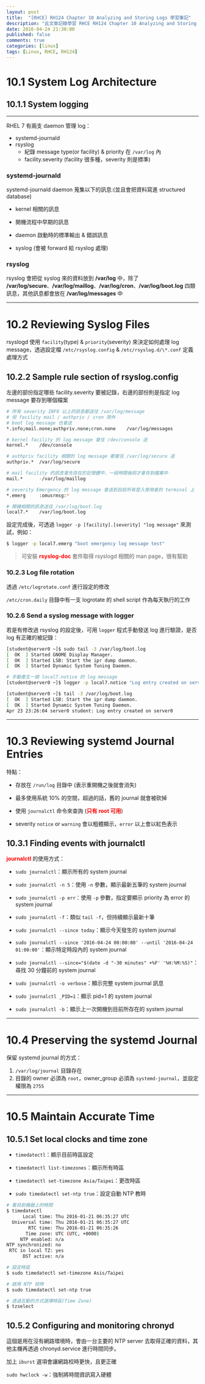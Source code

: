 ```yaml
---
layout: post
title:  "[RHCE] RH124 Chapter 10 Analyzing and Storing Logs 學習筆記"
description: "此文章記錄學習 RHCE RH124 Chapter 10 Analyzing and Storing Logs 留下的內容"
date: 2016-04-24 21:30:00
published: false
comments: true
categories: [linux]
tags: [Linux, RHCE, RH124]
---
```



10.1 System Log Architecture
============================

## 10.1.1 System logging
--------------

RHEL 7 有兩支 daemon 管理 log：
- systemd-journald
- rsyslog
  - 紀錄 message type(or facility) & priority 在 `/var/log` 內
  - facility.severity (facility 很多種，severity 則是標準)

### systemd-journald

systemd-journald daemon 蒐集以下的訊息:(並且會把資料寫進 structured database)

- kernel 相關的訊息

- 開機流程中早期的訊息

- daemon 啟動時的標準輸出 & 錯誤訊息

- syslog (會被 forward 給 rsyslog 處理)

### rsyslog

rsyslog 會把從 syslog 來的資料放到 **/var/log** 中，除了 **/var/log/secure**、**/var/log/maillog**、**/var/log/cron**、**/var/log/boot.log** 四類訊息，其他訊息都會放在 **/var/log/messages** 中

--------------------------------------

10.2 Reviewing Syslog Files
===========================

rsyslogd 使用 `facility`(type) & `priority`(severity) 來決定如何處理 log message，透過設定檔 `/etc/rsyslog.config` & `/etc/rsyslog.d/\*.conf` 定義處理方式

## 10.2.2 Sample rule section of rsyslog.config

左邊的部份指定哪些 facility.severity 要被記錄，右邊的部份則是指定 log message 要存到哪個檔案

``` bash
# 所有 severity INFO 以上的訊息都送往 /var/log/message
# 但 facility mail / authpriv / cron 除外
# boot log message 也會送
*.info;mail.none;authpriv.none;cron.none    /var/log/messages

# kernel facility 的 log message 會往 /dev/console 送
kernel.*    /dev/console

# authpriv facility 相關的 log message 都會往 /var/log/secure 送
authpriv.*  /var/log/secure

# mail facility 的訊息會先存在於記憶體中，一段時間後詞才會存到檔案中
mail.*      -/var/log/maillog

# severity Emergency 的 log message 會送到目前所有登入使用者的 terminal 上
*.emerg     :omusrmsg:*

# 開機相關的訊息送往 /var/log/boot.log
local7.*    /var/log/boot.log
```

設定完成後，可透過 `logger -p [facility].[severity] "log message"` 來測試，例如：

``` bash
$ logger -p local7.emerg "boot emergency log message test"
```

> 可安裝 **<font color='red'>rsyslog-doc</font>** 套件取得 rsyslogd 相關的 man page，很有幫助

### 10.2.3 Log file rotation

透過 `/etc/logrotate.conf` 進行設定的修改

`/etc/cron.daily` 目錄中有一支 logrotate 的 shell script 作為每天執行的工作

### 10.2.6 Send a syslog message with logger

若是有修改過 rsyslog 的設定後，可用 `logger` 程式手動發送 log 進行驗證，是否 log 有正確的被記錄：

```bash
[student@server0 ~]$ sudo tail -3 /var/log/boot.log
[  OK  ] Started GNOME Display Manager.
[  OK  ] Started LSB: Start the ipr dump daemon.
[  OK  ] Started Dynamic System Tuning Daemon.

# 手動產生一個 local7.notice 的 log message
[student@server0 ~]$ logger -p local7.notice "Log entry created on server0"

[student@server0 ~]$ tail -3 /var/log/boot.log
[  OK  ] Started LSB: Start the ipr dump daemon.
[  OK  ] Started Dynamic System Tuning Daemon.
Apr 23 23:26:04 server0 student: Log entry created on server0
```

--------------------------------------

10.3 Reviewing systemd Journal Entries
======================================

特點：

- 存放在 `/run/log` 目錄中 (表示重開機之後就會消失)

- 最多使用系統 10% 的空間，超過的話，舊的 journal 就會被砍掉

- 使用 `journalctl` 命令來查詢 (<font color='red'>**只有 root 可用**</font>)

- severity `notice` or `warning` 會以粗體顯示，`error` 以上會以紅色表示

## 10.3.1 Finding events with journalctl

**<font color='red'>journalctl</font>** 的使用方式：

- `sudo journalctl`：顯示所有的 system journal

- `sudo journalctl -n 5`：使用 `-n` 參數，顯示最新五筆的 system journal

- `sudo journalctl -p err`：使用 `-p` 參數，指定要顯示 priority 為 error 的 system journal

- `sudo journalctl -f`：類似 `tail -f`，但持續顯示最新十筆

- `sudo journalctl --since today`：顯示今天發生的 system journal

- `sudo journalctl --since '2016-04-24 00:00:00' --until '2016-04-24 01:00:00'`：顯示特定時段內的 system journal

- `sudo journalctl --since="$(date -d "-30 minutes" +%F' '%H:%M:%S)"`：尋找 30 分鐘前的 system journal

- `sudo journalctl -o verbose`：顯示完整 system journal 訊息

- `sudo journalctl _PID=1`：顯示 pid=1 的 system journal

- `sudo journalctl -b`：顯示上一次開機到目前所存在的 system journal


--------------------------------------

10.4 Preserving the systemd Journal
===================================

保留 systemd journal 的方式：

1. `/var/log/journal` 目錄存在
2. 目錄的 owner 必須為 `root`，owner_group 必須為 `systemd-journal`，並設定權限為 `2755`

--------------------------------------

10.5 Maintain Accurate Time
===========================

## 10.5.1 Set local clocks and time zone

- `timedatectl`：顯示目前時區設定

- `timedatectl list-timezones`：顯示所有時區

- `timedatectl set-timezone Asia/Taipei`：更改時區

- `sudo timedatectl set-ntp true`：設定自動 NTP 教時

``` bash
# 看目前機器上的時間
$ timedatectl
      Local time: Thu 2016-01-21 06:35:27 UTC
  Universal time: Thu 2016-01-21 06:35:27 UTC
        RTC time: Thu 2016-01-21 06:35:26
       Time zone: UTC (UTC, +0000)
     NTP enabled: n/a
NTP synchronized: no
 RTC in local TZ: yes
      DST active: n/a

# 設定時區
$ sudo timedatectl set-timezone Asis/Taipei

# 啟用 NTP 校時
$ sudo timedatectl set-ntp true

# 透過互動的方式選擇時區(Time Zone)
$ tzselect
```

## 10.5.2 Configuring and monitoring chronyd

這個是用在沒有網路環境時，會由一台主要的 NTP server 去取得正確的資料，其他主機再透過 chronyd.service 進行時間同步。

加上 `iburst` 選項會讓網路校時更快，且更正確

`sudo hwclock -w`：強制將時間資訊寫入硬體

